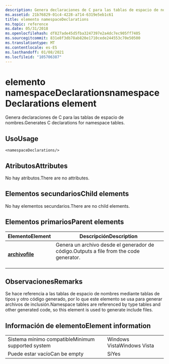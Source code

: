 ```yaml
---
description: Genera declaraciones de C para las tablas de espacio de nombres.
ms.assetid: 21b76829-01c4-4228-a714-6319e5eb1c61
title: elemento namespaceDeclarations
ms.topic: reference
ms.date: 05/31/2018
ms.openlocfilehash: df827ade45d5fba3247397e2a4dc7ec905ff7405
ms.sourcegitcommit: 831e8f3db78ab820e1710cede244553c70e50500
ms.translationtype: MT
ms.contentlocale: es-ES
ms.lasthandoff: 01/08/2021
ms.locfileid: "105706387"
---
```

# <a name="namespacedeclarations-element"></a><span data-ttu-id="6e967-103">elemento namespaceDeclarations</span><span class="sxs-lookup"><span data-stu-id="6e967-103">namespaceDeclarations element</span></span>

<span data-ttu-id="6e967-104">Genera declaraciones de C para las tablas de espacio de nombres.</span><span class="sxs-lookup"><span data-stu-id="6e967-104">Generates C declarations for namespace tables.</span></span>

## <a name="usage"></a><span data-ttu-id="6e967-105">Uso</span><span class="sxs-lookup"><span data-stu-id="6e967-105">Usage</span></span>

``` syntax
<namespaceDeclarations/>
```

## <a name="attributes"></a><span data-ttu-id="6e967-106">Atributos</span><span class="sxs-lookup"><span data-stu-id="6e967-106">Attributes</span></span>

<span data-ttu-id="6e967-107">No hay atributos.</span><span class="sxs-lookup"><span data-stu-id="6e967-107">There are no attributes.</span></span>

## <a name="child-elements"></a><span data-ttu-id="6e967-108">Elementos secundarios</span><span class="sxs-lookup"><span data-stu-id="6e967-108">Child elements</span></span>

<span data-ttu-id="6e967-109">No hay elementos secundarios.</span><span class="sxs-lookup"><span data-stu-id="6e967-109">There are no child elements.</span></span>

## <a name="parent-elements"></a><span data-ttu-id="6e967-110">Elementos primarios</span><span class="sxs-lookup"><span data-stu-id="6e967-110">Parent elements</span></span>



| <span data-ttu-id="6e967-111">Elemento</span><span class="sxs-lookup"><span data-stu-id="6e967-111">Element</span></span>                         | <span data-ttu-id="6e967-112">Descripción</span><span class="sxs-lookup"><span data-stu-id="6e967-112">Description</span></span>                                                    |
|---------------------------------|----------------------------------------------------------------|
| [<span data-ttu-id="6e967-113">**archivo**</span><span class="sxs-lookup"><span data-stu-id="6e967-113">**file**</span></span>](file.md)<br/> | <span data-ttu-id="6e967-114">Genera un archivo desde el generador de código.</span><span class="sxs-lookup"><span data-stu-id="6e967-114">Outputs a file from the code generator.</span></span><br/> <br/> |



## <a name="remarks"></a><span data-ttu-id="6e967-115">Observaciones</span><span class="sxs-lookup"><span data-stu-id="6e967-115">Remarks</span></span>

<span data-ttu-id="6e967-116">Se hace referencia a las tablas de espacio de nombres mediante tablas de tipos y otro código generado, por lo que este elemento se usa para generar archivos de inclusión.</span><span class="sxs-lookup"><span data-stu-id="6e967-116">Namespace tables are referenced by type tables and other generated code, so this element is used to generate include files.</span></span>

## <a name="element-information"></a><span data-ttu-id="6e967-117">Información de elemento</span><span class="sxs-lookup"><span data-stu-id="6e967-117">Element information</span></span>



|                                     |               |
|-------------------------------------|---------------|
| <span data-ttu-id="6e967-118">Sistema mínimo compatible</span><span class="sxs-lookup"><span data-stu-id="6e967-118">Minimum supported system</span></span><br/> | <span data-ttu-id="6e967-119">Windows Vista</span><span class="sxs-lookup"><span data-stu-id="6e967-119">Windows Vista</span></span> |
| <span data-ttu-id="6e967-120">Puede estar vacío</span><span class="sxs-lookup"><span data-stu-id="6e967-120">Can be empty</span></span>                        | <span data-ttu-id="6e967-121">Sí</span><span class="sxs-lookup"><span data-stu-id="6e967-121">Yes</span></span>           |



 

 




